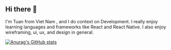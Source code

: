 ## Hi there 👋

I'm Tuan from Viet Nam , and I do context on Development. I really enjoy learning languages and frameworks like React and React Native. I also enjoy wireframing, ui, ux, and design in general.

[![Anurag's GitHub stats](https://github-readme-stats.vercel.app/api?username=tuannguyen-1309)](https://github.com/anuraghazra/github-readme-stats)
